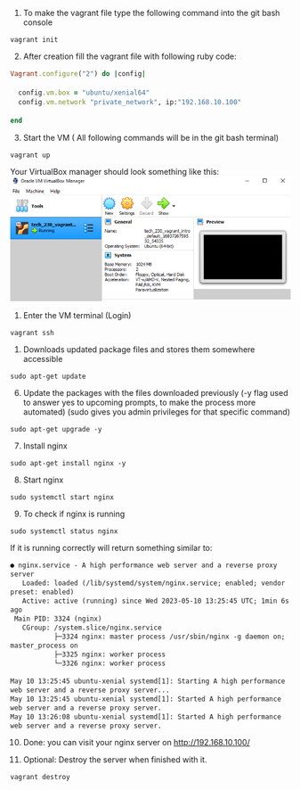
1. To make the vagrant file type the following command into the git bash console

```
vagrant init
```

2. After creation fill the vagrant file with following ruby code:
```ruby
Vagrant.configure("2") do |config|

  config.vm.box = "ubuntu/xenial64"
  config.vm.network "private_network", ip:"192.168.10.100"

end
```
3. Start the VM ( All following commands will be in the git bash terminal)
```
vagrant up
```
Your VirtualBox manager should look something like this:
![Alt text](imgs/Screenshot%202023-05-10%20151842.png)
1. Enter the VM terminal (Login)
```
vagrant ssh
```

1. Downloads updated package files and stores them somewhere accessible

```
sudo apt-get update
```

6. Update the packages with the files downloaded previously (-y flag used to answer yes to upcoming prompts, to make the process more automated) (sudo gives you admin privileges for that specific command)

```
sudo apt-get upgrade -y
```

7. Install nginx 
```
sudo apt-get install nginx -y
```

8. Start nginx
```
sudo systemctl start nginx
```
9. To check if nginx is running 
```
sudo systemctl status nginx
```
If it is running correctly will return something similar to: 

``` 
● nginx.service - A high performance web server and a reverse proxy server
   Loaded: loaded (/lib/systemd/system/nginx.service; enabled; vendor preset: enabled)
   Active: active (running) since Wed 2023-05-10 13:25:45 UTC; 1min 6s ago
 Main PID: 3324 (nginx)
   CGroup: /system.slice/nginx.service
           ├─3324 nginx: master process /usr/sbin/nginx -g daemon on; master_process on
           ├─3325 nginx: worker process
           └─3326 nginx: worker process

May 10 13:25:45 ubuntu-xenial systemd[1]: Starting A high performance web server and a reverse proxy server...
May 10 13:25:45 ubuntu-xenial systemd[1]: Started A high performance web server and a reverse proxy server.
May 10 13:26:08 ubuntu-xenial systemd[1]: Started A high performance web server and a reverse proxy server.
```
10.  Done: 
you can visit your nginx server on http://192.168.10.100/ 

11.  Optional: Destroy the server when finished with it.
```
vagrant destroy
```
